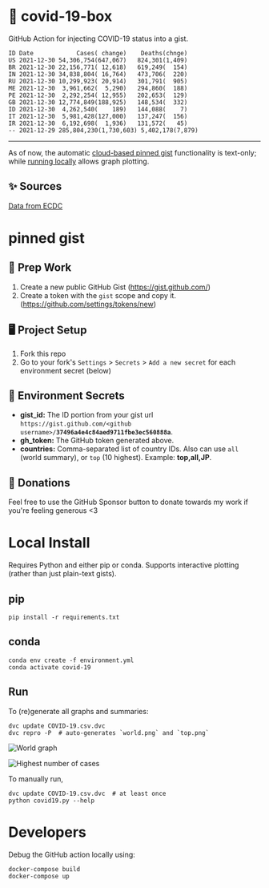 # 🏥 covid-19-box

GitHub Action for injecting COVID-19 status into a gist.

```
ID Date            Cases( change)    Deaths(chnge)
US 2021-12-30 54,306,754(647,067)   824,301(1,409)
BR 2021-12-30 22,156,771( 12,618)   619,249(  154)
IN 2021-12-30 34,838,804( 16,764)   473,706(  220)
RU 2021-12-30 10,299,923( 20,914)   301,791(  905)
ME 2021-12-30  3,961,662(  5,290)   294,860(  188)
PE 2021-12-30  2,292,254( 12,955)   202,653(  129)
GB 2021-12-30 12,774,849(188,925)   148,534(  332)
ID 2021-12-30  4,262,540(    189)   144,088(    7)
IT 2021-12-30  5,981,428(127,000)   137,247(  156)
IR 2021-12-30  6,192,698(  1,936)   131,572(   45)
-- 2021-12-29 285,804,230(1,730,603) 5,402,178(7,879)
```

---

As of now, the automatic [cloud-based pinned gist](#pinned-gist) functionality is text-only;
while [running locally](#local-install) allows graph plotting.

## ✨ Sources

[Data from ECDC](https://www.ecdc.europa.eu/en/publications-data/download-todays-data-geographic-distribution-covid-19-cases-worldwide)

# pinned gist

## 🎒 Prep Work
1. Create a new public GitHub Gist (https://gist.github.com/)
1. Create a token with the `gist` scope and copy it. (https://github.com/settings/tokens/new)

## 🖥 Project Setup
1. Fork this repo
1. Go to your fork's `Settings` > `Secrets` > `Add a new secret` for each environment secret (below)

## 🤫 Environment Secrets
- **gist_id:** The ID portion from your gist url `https://gist.github.com/<github username>/`**`37496a4e4c84aed9711fbe3ec560888a`**.
- **gh_token:** The GitHub token generated above.
- **countries:** Comma-separated list of country IDs. Also can use `all` (world summary), or `top` (10 highest). Example: **top,all,JP**.

## 💸 Donations

Feel free to use the GitHub Sponsor button to donate towards my work if you're feeling generous <3

# Local Install

Requires Python and either pip or conda. Supports interactive plotting (rather than just plain-text gists).

## pip

```
pip install -r requirements.txt
```

## conda

```
conda env create -f environment.yml
conda activate covid-19
```

## Run

To (re)generate all graphs and summaries:

```
dvc update COVID-19.csv.dvc
dvc repro -P  # auto-generates `world.png` and `top.png`
```

![World graph](world.png)

![Highest number of cases](top.png)

To manually run,

```
dvc update COVID-19.csv.dvc  # at least once
python covid19.py --help
```

# Developers

Debug the GitHub action locally using:

```
docker-compose build
docker-compose up
```
